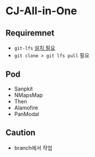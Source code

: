 # CJ-All-in-One

## Requiremnet
- `git-lfs` [설치 필요](https://newsight.tistory.com/330)
- `git clone > git lfs pull` 필요

## Pod
- Sanpkit
- NMapsMap
- Then
- Alamofire
- PanModal

## Caution
- branch에서 작업
